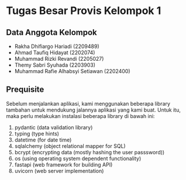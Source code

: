 # Tugas Besar Provis Kelompok 1

## Data Anggota Kelompok

- Rakha Dhifiargo Hariadi (2209489)
- Ahmad Taufiq Hidayat (2202074)
- Muhammad Rizki Revandi (2205027)
- Themy Sabri Syuhada (2203903)
- Muhammad Rafie Alhabsyi Setiawan (2202400)

## Prequisite

Sebelum menjalankan aplikasi, kami menggunakan beberapa library tambahan untuk mendukung jalannya aplikasi yang kami buat. Untuk itu, maka perlu melakukan instalasi beberapa library di bawah ini:

1. pydantic (data validation library)
2. typing (type hints)
3. datetime (for date time)
4. sqlalchemy (object relational mapper for SQL)
5. bcrypt (encrypting data (mostly hashing the user passsword))
6. os (using operating system dependent functionality)
7. fastapi (web framework for building API)
8. uvicorn (web server implementation)
